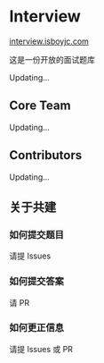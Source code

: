 # Interview

[interview.isboyjc.com](https://interview.isboyjc.com)

这是一份开放的面试题库

Updating...


## Core Team

Updating...

## Contributors

Updating...

## 关于共建

### 如何提交题目

请提 Issues

### 如何提交答案

请 PR

### 如何更正信息

请提 Issues 或 PR